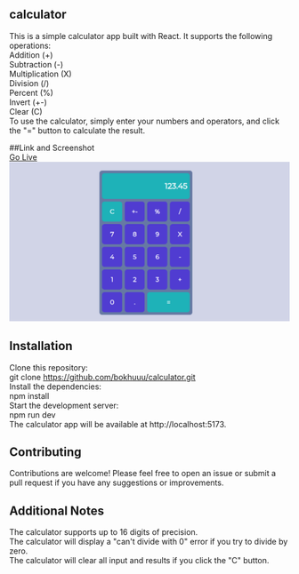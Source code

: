 
## calculator
This is a simple calculator app built with React. It supports the following operations:  
Addition (+)  
Subtraction (-)  
Multiplication (X)  
Division (/)  
Percent (%)  
Invert (+-)  
Clear (C)  
To use the calculator, simply enter your numbers and operators, and click the "=" button to calculate the result.

##Link and Screenshot  
[Go Live](https://calculator-deployed.netlify.app/)  
![Screenshot](src/assets/screenshot-calculator.png)

## Installation
Clone this repository:  
git clone https://github.com/bokhuuu/calculator.git  
Install the dependencies:  
npm install  
Start the development server:  
npm run dev  
The calculator app will be available at http://localhost:5173.  

## Contributing
Contributions are welcome! Please feel free to open an issue or submit a pull request if you have any suggestions or improvements.  

## Additional Notes  
The calculator supports up to 16 digits of precision.  
The calculator will display a "can't divide with 0" error if you try to divide by zero.  
The calculator will clear all input and results if you click the "C" button.  



